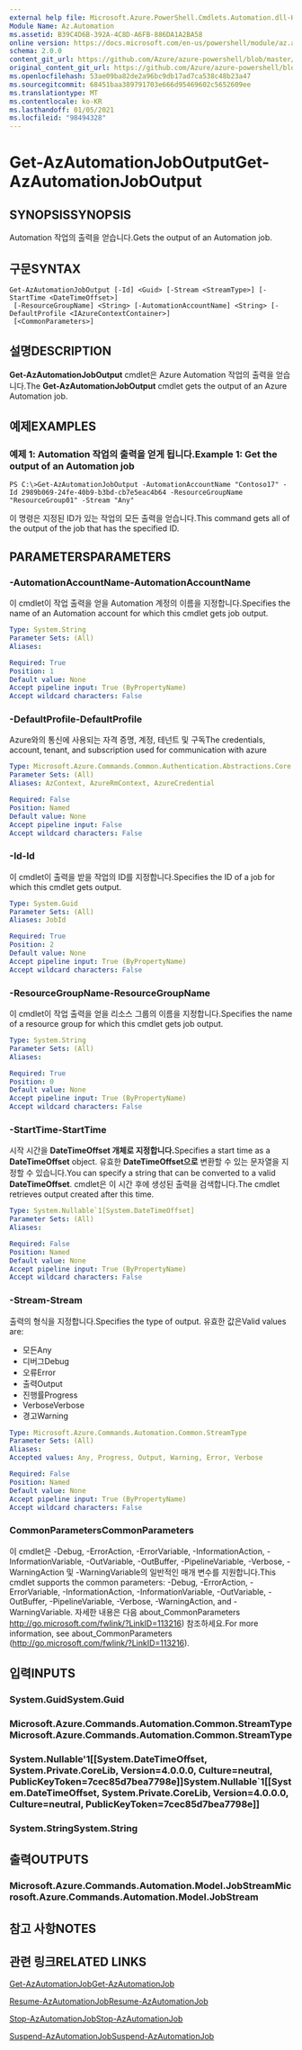 ```yaml
---
external help file: Microsoft.Azure.PowerShell.Cmdlets.Automation.dll-Help.xml
Module Name: Az.Automation
ms.assetid: B39C4D6B-392A-4C8D-A6FB-886DA1A2BA58
online version: https://docs.microsoft.com/en-us/powershell/module/az.automation/get-azautomationjoboutput
schema: 2.0.0
content_git_url: https://github.com/Azure/azure-powershell/blob/master/src/Automation/Automation/help/Get-AzAutomationJobOutput.md
original_content_git_url: https://github.com/Azure/azure-powershell/blob/master/src/Automation/Automation/help/Get-AzAutomationJobOutput.md
ms.openlocfilehash: 53ae09ba82de2a96bc9db17ad7ca538c48b23a47
ms.sourcegitcommit: 68451baa389791703e666d95469602c5652609ee
ms.translationtype: MT
ms.contentlocale: ko-KR
ms.lasthandoff: 01/05/2021
ms.locfileid: "98494328"
---
```

# <span data-ttu-id="1f4f4-101">Get-AzAutomationJobOutput</span><span class="sxs-lookup"><span data-stu-id="1f4f4-101">Get-AzAutomationJobOutput</span></span>

## <span data-ttu-id="1f4f4-102">SYNOPSIS</span><span class="sxs-lookup"><span data-stu-id="1f4f4-102">SYNOPSIS</span></span>
<span data-ttu-id="1f4f4-103">Automation 작업의 출력을 얻습니다.</span><span class="sxs-lookup"><span data-stu-id="1f4f4-103">Gets the output of an Automation job.</span></span>

## <span data-ttu-id="1f4f4-104">구문</span><span class="sxs-lookup"><span data-stu-id="1f4f4-104">SYNTAX</span></span>

```
Get-AzAutomationJobOutput [-Id] <Guid> [-Stream <StreamType>] [-StartTime <DateTimeOffset>]
 [-ResourceGroupName] <String> [-AutomationAccountName] <String> [-DefaultProfile <IAzureContextContainer>]
 [<CommonParameters>]
```

## <span data-ttu-id="1f4f4-105">설명</span><span class="sxs-lookup"><span data-stu-id="1f4f4-105">DESCRIPTION</span></span>
<span data-ttu-id="1f4f4-106">**Get-AzAutomationJobOutput** cmdlet은 Azure Automation 작업의 출력을 얻습니다.</span><span class="sxs-lookup"><span data-stu-id="1f4f4-106">The **Get-AzAutomationJobOutput** cmdlet gets the output of an Azure Automation job.</span></span>

## <span data-ttu-id="1f4f4-107">예제</span><span class="sxs-lookup"><span data-stu-id="1f4f4-107">EXAMPLES</span></span>

### <span data-ttu-id="1f4f4-108">예제 1: Automation 작업의 출력을 얻게 됩니다.</span><span class="sxs-lookup"><span data-stu-id="1f4f4-108">Example 1: Get the output of an Automation job</span></span>
```
PS C:\>Get-AzAutomationJobOutput -AutomationAccountName "Contoso17" -Id 2989b069-24fe-40b9-b3bd-cb7e5eac4b64 -ResourceGroupName "ResourceGroup01" -Stream "Any"
```

<span data-ttu-id="1f4f4-109">이 명령은 지정된 ID가 있는 작업의 모든 출력을 얻습니다.</span><span class="sxs-lookup"><span data-stu-id="1f4f4-109">This command gets all of the output of the job that has the specified ID.</span></span>

## <span data-ttu-id="1f4f4-110">PARAMETERS</span><span class="sxs-lookup"><span data-stu-id="1f4f4-110">PARAMETERS</span></span>

### <span data-ttu-id="1f4f4-111">-AutomationAccountName</span><span class="sxs-lookup"><span data-stu-id="1f4f4-111">-AutomationAccountName</span></span>
<span data-ttu-id="1f4f4-112">이 cmdlet이 작업 출력을 얻을 Automation 계정의 이름을 지정합니다.</span><span class="sxs-lookup"><span data-stu-id="1f4f4-112">Specifies the name of an Automation account for which this cmdlet gets job output.</span></span>

```yaml
Type: System.String
Parameter Sets: (All)
Aliases:

Required: True
Position: 1
Default value: None
Accept pipeline input: True (ByPropertyName)
Accept wildcard characters: False
```

### <span data-ttu-id="1f4f4-113">-DefaultProfile</span><span class="sxs-lookup"><span data-stu-id="1f4f4-113">-DefaultProfile</span></span>
<span data-ttu-id="1f4f4-114">Azure와의 통신에 사용되는 자격 증명, 계정, 테넌트 및 구독</span><span class="sxs-lookup"><span data-stu-id="1f4f4-114">The credentials, account, tenant, and subscription used for communication with azure</span></span>

```yaml
Type: Microsoft.Azure.Commands.Common.Authentication.Abstractions.Core.IAzureContextContainer
Parameter Sets: (All)
Aliases: AzContext, AzureRmContext, AzureCredential

Required: False
Position: Named
Default value: None
Accept pipeline input: False
Accept wildcard characters: False
```

### <span data-ttu-id="1f4f4-115">-Id</span><span class="sxs-lookup"><span data-stu-id="1f4f4-115">-Id</span></span>
<span data-ttu-id="1f4f4-116">이 cmdlet이 출력을 받을 작업의 ID를 지정합니다.</span><span class="sxs-lookup"><span data-stu-id="1f4f4-116">Specifies the ID of a job for which this cmdlet gets output.</span></span>

```yaml
Type: System.Guid
Parameter Sets: (All)
Aliases: JobId

Required: True
Position: 2
Default value: None
Accept pipeline input: True (ByPropertyName)
Accept wildcard characters: False
```

### <span data-ttu-id="1f4f4-117">-ResourceGroupName</span><span class="sxs-lookup"><span data-stu-id="1f4f4-117">-ResourceGroupName</span></span>
<span data-ttu-id="1f4f4-118">이 cmdlet이 작업 출력을 얻을 리소스 그룹의 이름을 지정합니다.</span><span class="sxs-lookup"><span data-stu-id="1f4f4-118">Specifies the name of a resource group for which this cmdlet gets job output.</span></span>

```yaml
Type: System.String
Parameter Sets: (All)
Aliases:

Required: True
Position: 0
Default value: None
Accept pipeline input: True (ByPropertyName)
Accept wildcard characters: False
```

### <span data-ttu-id="1f4f4-119">-StartTime</span><span class="sxs-lookup"><span data-stu-id="1f4f4-119">-StartTime</span></span>
<span data-ttu-id="1f4f4-120">시작 시간을 **DateTimeOffset 개체로 지정합니다.**</span><span class="sxs-lookup"><span data-stu-id="1f4f4-120">Specifies a start time as a **DateTimeOffset** object.</span></span>
<span data-ttu-id="1f4f4-121">유효한 **DateTimeOffset으로** 변환할 수 있는 문자열을 지정할 수 있습니다.</span><span class="sxs-lookup"><span data-stu-id="1f4f4-121">You can specify a string that can be converted to a valid **DateTimeOffset**.</span></span>
<span data-ttu-id="1f4f4-122">cmdlet은 이 시간 후에 생성된 출력을 검색합니다.</span><span class="sxs-lookup"><span data-stu-id="1f4f4-122">The cmdlet retrieves output created after this time.</span></span>

```yaml
Type: System.Nullable`1[System.DateTimeOffset]
Parameter Sets: (All)
Aliases:

Required: False
Position: Named
Default value: None
Accept pipeline input: True (ByPropertyName)
Accept wildcard characters: False
```

### <span data-ttu-id="1f4f4-123">-Stream</span><span class="sxs-lookup"><span data-stu-id="1f4f4-123">-Stream</span></span>
<span data-ttu-id="1f4f4-124">출력의 형식을 지정합니다.</span><span class="sxs-lookup"><span data-stu-id="1f4f4-124">Specifies the type of output.</span></span>
<span data-ttu-id="1f4f4-125">유효한 값은</span><span class="sxs-lookup"><span data-stu-id="1f4f4-125">Valid values are:</span></span> 
- <span data-ttu-id="1f4f4-126">모든</span><span class="sxs-lookup"><span data-stu-id="1f4f4-126">Any</span></span>
- <span data-ttu-id="1f4f4-127">디버그</span><span class="sxs-lookup"><span data-stu-id="1f4f4-127">Debug</span></span>
- <span data-ttu-id="1f4f4-128">오류</span><span class="sxs-lookup"><span data-stu-id="1f4f4-128">Error</span></span>
- <span data-ttu-id="1f4f4-129">출력</span><span class="sxs-lookup"><span data-stu-id="1f4f4-129">Output</span></span>
- <span data-ttu-id="1f4f4-130">진행률</span><span class="sxs-lookup"><span data-stu-id="1f4f4-130">Progress</span></span>
- <span data-ttu-id="1f4f4-131">Verbose</span><span class="sxs-lookup"><span data-stu-id="1f4f4-131">Verbose</span></span>
- <span data-ttu-id="1f4f4-132">경고</span><span class="sxs-lookup"><span data-stu-id="1f4f4-132">Warning</span></span>

```yaml
Type: Microsoft.Azure.Commands.Automation.Common.StreamType
Parameter Sets: (All)
Aliases:
Accepted values: Any, Progress, Output, Warning, Error, Verbose

Required: False
Position: Named
Default value: None
Accept pipeline input: True (ByPropertyName)
Accept wildcard characters: False
```

### <span data-ttu-id="1f4f4-133">CommonParameters</span><span class="sxs-lookup"><span data-stu-id="1f4f4-133">CommonParameters</span></span>
<span data-ttu-id="1f4f4-134">이 cmdlet은 -Debug, -ErrorAction, -ErrorVariable, -InformationAction, -InformationVariable, -OutVariable, -OutBuffer, -PipelineVariable, -Verbose, -WarningAction 및 -WarningVariable의 일반적인 매개 변수를 지원합니다.</span><span class="sxs-lookup"><span data-stu-id="1f4f4-134">This cmdlet supports the common parameters: -Debug, -ErrorAction, -ErrorVariable, -InformationAction, -InformationVariable, -OutVariable, -OutBuffer, -PipelineVariable, -Verbose, -WarningAction, and -WarningVariable.</span></span> <span data-ttu-id="1f4f4-135">자세한 내용은 다음 about_CommonParameters http://go.microsoft.com/fwlink/?LinkID=113216) 참조하세요.</span><span class="sxs-lookup"><span data-stu-id="1f4f4-135">For more information, see about_CommonParameters (http://go.microsoft.com/fwlink/?LinkID=113216).</span></span>

## <span data-ttu-id="1f4f4-136">입력</span><span class="sxs-lookup"><span data-stu-id="1f4f4-136">INPUTS</span></span>

### <span data-ttu-id="1f4f4-137">System.Guid</span><span class="sxs-lookup"><span data-stu-id="1f4f4-137">System.Guid</span></span>

### <span data-ttu-id="1f4f4-138">Microsoft.Azure.Commands.Automation.Common.StreamType</span><span class="sxs-lookup"><span data-stu-id="1f4f4-138">Microsoft.Azure.Commands.Automation.Common.StreamType</span></span>

### <span data-ttu-id="1f4f4-139">System.Nullable'1[[System.DateTimeOffset, System.Private.CoreLib, Version=4.0.0.0, Culture=neutral, PublicKeyToken=7cec85d7bea7798e]]</span><span class="sxs-lookup"><span data-stu-id="1f4f4-139">System.Nullable\`1[[System.DateTimeOffset, System.Private.CoreLib, Version=4.0.0.0, Culture=neutral, PublicKeyToken=7cec85d7bea7798e]]</span></span>

### <span data-ttu-id="1f4f4-140">System.String</span><span class="sxs-lookup"><span data-stu-id="1f4f4-140">System.String</span></span>

## <span data-ttu-id="1f4f4-141">출력</span><span class="sxs-lookup"><span data-stu-id="1f4f4-141">OUTPUTS</span></span>

### <span data-ttu-id="1f4f4-142">Microsoft.Azure.Commands.Automation.Model.JobStream</span><span class="sxs-lookup"><span data-stu-id="1f4f4-142">Microsoft.Azure.Commands.Automation.Model.JobStream</span></span>

## <span data-ttu-id="1f4f4-143">참고 사항</span><span class="sxs-lookup"><span data-stu-id="1f4f4-143">NOTES</span></span>

## <span data-ttu-id="1f4f4-144">관련 링크</span><span class="sxs-lookup"><span data-stu-id="1f4f4-144">RELATED LINKS</span></span>

[<span data-ttu-id="1f4f4-145">Get-AzAutomationJob</span><span class="sxs-lookup"><span data-stu-id="1f4f4-145">Get-AzAutomationJob</span></span>](./Get-AzAutomationJob.md)

[<span data-ttu-id="1f4f4-146">Resume-AzAutomationJob</span><span class="sxs-lookup"><span data-stu-id="1f4f4-146">Resume-AzAutomationJob</span></span>](./Resume-AzAutomationJob.md)

[<span data-ttu-id="1f4f4-147">Stop-AzAutomationJob</span><span class="sxs-lookup"><span data-stu-id="1f4f4-147">Stop-AzAutomationJob</span></span>](./Stop-AzAutomationJob.md)

[<span data-ttu-id="1f4f4-148">Suspend-AzAutomationJob</span><span class="sxs-lookup"><span data-stu-id="1f4f4-148">Suspend-AzAutomationJob</span></span>](./Suspend-AzAutomationJob.md)


